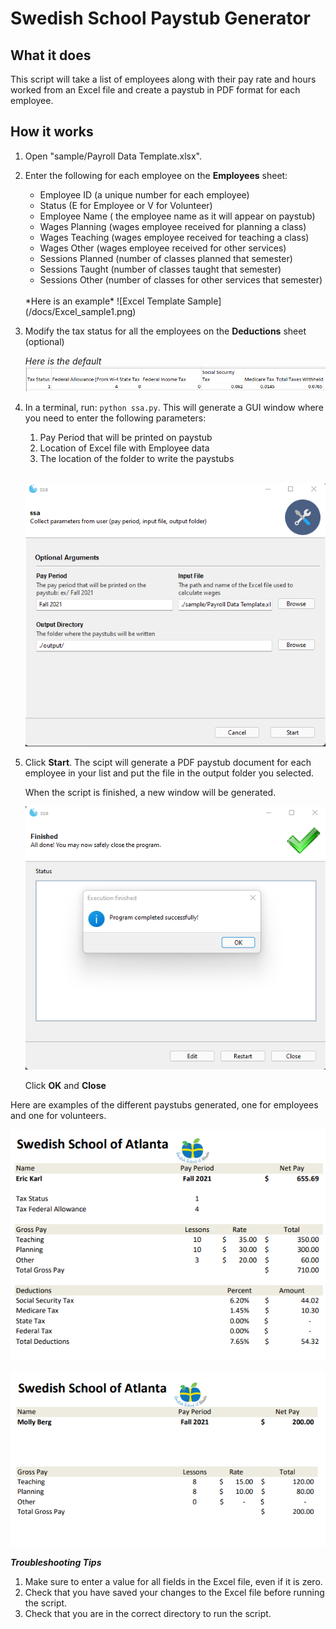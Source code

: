 # Swedish School Paystub Generator

## What it does
This script will take a list of employees along with their pay rate and hours worked from an Excel file and create a paystub in PDF format for each employee.

## How it works
1. Open "sample/Payroll Data Template.xlsx".
2. Enter the following for each employee on the **Employees** sheet:
    - Employee ID (a unique number for each employee)
    - Status (E for Employee or V for Volunteer)
    - Employee Name	( the employee name as it will appear on paystub)
    - Wages Planning (wages employee received for planning a class)
    - Wages Teaching (wages employee received for teaching a class)	
    - Wages Other (wages employee received for other services)	
    - Sessions Planned (number of classes planned that semester)	
    - Sessions Taught (number of classes taught that semester)	
    - Sessions Other (number of classes for other services that semester)   
     <br>
   *Here is an example*
   ![Excel Template Sample](/docs/Excel_sample1.png)
   
   <br>
3. Modify the tax status for all the employees on the **Deductions** sheet (optional)


    *Here is the default*
    ![Excel Template Sample](/docs/Excel_sample2.png)

4. In a terminal, run:  `python ssa.py`. This will generate a GUI window where you need to enter the following parameters:
    1. Pay Period that will be printed on paystub
    2. Location of Excel file with Employee data
    3. The location of the folder to write the paystubs

    <br>

     ![Window Pop-up](/docs/Window_sample1.png)

5. Click **Start**.
   The scipt will generate a PDF paystub document for each employee in your list and put the file in the output folder you selected.

   When the script is finished, a new window will be generated.

    ![Window Pop-up](/docs/Window_sample2.png)

    Click **OK** and **Close**

Here are examples of the different paystubs generated, one for employees and one for volunteers.

![Window Pop-up](/docs/Paystub_sample1.png)

![Window Pop-up](/docs/Paystub_sample2.png)
   
***Troubleshooting Tips***
1. Make sure to enter a value for all fields in the Excel file, even if it is zero.
2. Check that you have saved your changes to the Excel file before running the script.
3. Check that you are in the correct directory to run the script.


